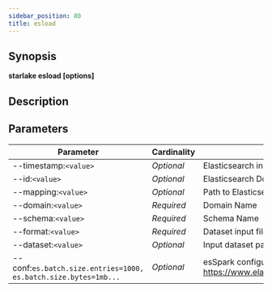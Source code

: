 ```yaml
---
sidebar_position: 80
title: esload
---
```



## Synopsis

**starlake esload [options]**

## Description


## Parameters

Parameter|Cardinality|Description
---|---|---
--timestamp:`<value>`|*Optional*|Elasticsearch index timestamp suffix as in {@timestamp|yyyy.MM.dd}
--id:`<value>`|*Optional*|Elasticsearch Document Id
--mapping:`<value>`|*Optional*|Path to Elasticsearch Mapping File
--domain:`<value>`|*Required*|Domain Name
--schema:`<value>`|*Required*|Schema Name
--format:`<value>`|*Required*|Dataset input file : parquet, json or json-array
--dataset:`<value>`|*Optional*|Input dataset path
--conf:`es.batch.size.entries=1000, es.batch.size.bytes=1mb...`|*Optional*|esSpark configuration options. See https://www.elastic.co/guide/en/elasticsearch/hadoop/current/configuration.html

